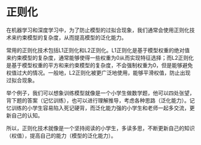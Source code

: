 # 正则化
在机器学习和深度学习中，为了防止模型的过拟合现象，我们通常会使用正则化技术来约束模型的复杂度，从而提高模型的泛化能力。

常用的正则化技术包括L1正则化和L2正则化。L1正则化是基于模型权重的绝对值来约束模型的复杂度，通常能够使得一些权重为0从而实现特征选择；而L2正则化是基于模型权重的平方和来约束模型的复杂度，不会强制权重为0，但是能够避免权值过大的情况。一般地，L2正则化被更广泛地使用，能够平滑权值，防止出现过拟合现象。

举个例子，我们可以想象训练模型就像是一个小学生做数学题，他可以四处张望，背下题的答案（记忆训练），也可以进行理解推导，考虑各种思路（泛化能力）。记忆训练的小学生容易陷入死记硬背，而泛化能力强的小学生和老师一起多交流，更新自己的认知。

所以，正则化技术就像是一个坚持阅读的小学生，多读多思，不断更新自己的知识（权值），提高自己的能力（模型的泛化能力）。